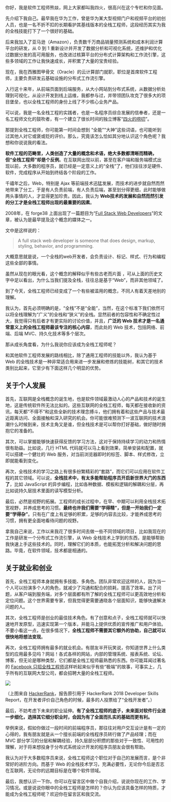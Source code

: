 你好，我是软件工程师熊燚，网上大家都叫我四火，很高兴在这个专栏和你见面。

先介绍下我自己。最早我在华为工作，曾是华为某大型视频门户和视频平台的初创人员，也是一名不折不扣的长期看护其基线版本的全栈工程师，这段经历其实为我的全栈技能打下了一个很好的基础。

后来我加入了亚马逊（Amazon），负责数千万商品销量预测系统和成本利润计算平台的研发，从 0 到 1 重新设计并开发了数据分析和可视化系统，还维护和优化过数据分发的高可用服务，也改进过核算平台的分布式计算架构和工作流引擎，这些多领域的工作让我快速成长，并积累了大量的宝贵经验。

现在，我在西雅图甲骨文（Oracle）的云计算部门就职，职位是首席软件工程师，主要负责研发云基础设施的分布式工作流引擎。

入行这十来年，从前端页面到后端服务，从大小网站到分布式系统，从数据分析处理到可视化，从设计开发到线上运维，我都参与过，并带领团队攻克了很多大的项目堡垒，也以全栈工程师的身份上线了不少核心业务产品。

可以说，我是一名全栈工程的实践者，也是一名程序员综合发展的信奉者，还是一名工程师文化的鼓吹者，有一个建立了很长时间的独立博客“[四火的唠叨](https://www.raychase.net/)”。

那提到全栈工程师，你可能第一时间会想到 “全能”“大神”这些词语，也可能听到过其他人对它或褒或贬的评价。那么，究竟该怎么恰如其分地认识这个角色呢？我想和你说说我的看法。

<!-- [[[read_end]]] -->

**软件工程的范畴里，人类创造了大量的概念和术语，绝大多数都清晰而精确，但“全栈工程师”却是个反例**。在互联网出现以前，甚至在客户端和服务端模式出现以前，大多数的程序员，就已经是一定意义上的“全栈”了，他们往往涉足硬件、软件，完成程序从开始到终结各个阶段的工作。

千禧年之后，Web，特别是 Ajax 等前端技术迅猛发展，而技术的进步就自然而然地带来了分工，于是有人负责前端，有人负责后端，甚至划分得更细，此时能够做两头事情的人，才显得更加珍贵。因此，我认为 **Web技术的发展和自然而然引发的分工才是全栈工程师出现的最重要的因素**。

2008年，在 forge38 上面出现了一篇题目为“[Full Stack Web Developers](http://web.archive.org/web/20101204221657/http://forge38.com/blog/2008/06/full-stack-web-developers/)”的文章，被认为是最早提及这个概念的媒体之一。

文中是这样说的：

> A full stack web developer is someone that does design, markup, styling, behavior, and programming.

大概意思就是说，一个全栈的web开发者，会负责设计、标记、样式、行为和编程这些全部的事情。

虽然从现在的眼光看，这个概念的解释似乎有些古老而片面 ，可从上面的历史文字中足以看出，为什么当我们提及全栈，往往总是基于“Web”，而非其他领域了。

到了今天，全栈工程师已经变成了一个有些被滥用的概念，不同人有着天差地别的理解。

我认为，首先必须明确的是，“全栈”不是“全能”，当然，在这个标准下我们依然可以将全栈理解为“广义”的全栈和“狭义”的全栈。显然前者的包容性和不确定性过大，我觉得只有后者才有更实际的讨论价值，并且，**广泛的 Web 技术才是一名通常意义上的全栈工程师最该专注的核心内容**，而此处的 Web 技术，包括网络、前端、后端 MVC、持久化技术等多个层次。

那从成长角度看，为什么我说你应该成为全栈工程师呢？

和其他软件工程师发展的路线相比，除了通用工程师的技能以外，我认为基于 Web 的全栈技术是一种非常适合用来进一步发展和修炼的技能树，和其它的技术类别比起来，它至少有下面这样几个明显的优势。

## 关于个人发展

首先，互联网是全栈概念的诞生地，也是软件领域最激动人心的产品和技术的诞生地，这是传统软件所无法比拟的。这些互联网的全栈工程师，每天都在接收新的资讯，每天都“不得不”和这些全新的技术理念搏斗，他们拥有着和这些产品与技术最近距离访问、全面接触和深入研究的机会。你可能很难预测下一波互联网的技术浪潮什么时候到来，技术主角又是谁，但全栈技术是可以帮你打好基础，做好随时拥抱它的准备的。

其次，可以掌握能够快速获得反馈的学习方法，这对于保持持续学习的动力和热情很有助益。比如说，几行 HTML 代码就可以马上看到效果，简单安装和配置，就可以搭建一个健壮的 Web 服务，对当前浏览器即时的标签、脚本、样式修改，立即就能看到变化。

再次，全栈技术的学习之路上有很多纷繁精彩的“套路”，而它们可以应用在软件工程的其它领域。可以说，**全栈技术中，有太多能帮助程序员开启新世界大门的东西了**，比如 JavaScript 的异步编程，比如各种数据、模板和逻辑的解耦和分层，再比如说持久层技术里面的读写模型分析。

最后，必然是视野的拓展。工程师的成长过程中，在早、中期可以利用全栈技术拓宽视野，并养成思考的习惯。**最终也许我们需要“学得精”，但是一开始我们一定要“学得杂”**。只有在广度上有足够的积累，足够的内容去比较，才能养成思考的习惯，拥有更全面地看待问题的视野。

拿我自己来说，工作以来我花了很多时间去做一些不同领域的项目，比如我现在的工作是研发一个分布式工作流引擎，从 Web 全栈技术上学到的东西，是能够帮助我快速上手这些技术的。同时，理解它们的本质，也能拓宽分析和解决问题的思路。毕竟，在软件领域，技术都是相通的。

## 关于就业和创业

首先，全栈工程师本身就拥有多技能、多角色。团队非常欢迎这样的人，因为当一个人可以扮演多个人的角色，就减少了沟通和配合的损耗，提高了效率。出了问题，从客户端到服务端，对多个层面都有所了解的全栈工程师可以更高效地分析和定位问题。这个世界需要专家，但我觉得更需要通晓各个层面知识，能够快速解决问题的人。

其次，全栈工程师是创业的最佳技术角色。有了创意和点子，全栈工程师就可以快速地开发原型，迅速实现第一个版本，并能马上提供优质的宣传推广和用户体验。不要小看这一点，在很多情况下，**全栈工程师不需要其它额外的协助，自己就可以很快地将想法变现**。

再次，全栈工程师拥有最多的就业机会。有朋友半开玩笑说，你知道世界上什么类型的应用最多见吗？网站！各式各样的网站，内部的管理系统、报表系统、论坛、博客，但无论是哪种类型，它们都是全栈工程师最熟悉的东西。你可能耳闻过著名的 [Facebook 只招全栈工程师](https://www.laurencegellert.com/2012/08/what-is-a-full-stack-developer/)这样听起来似乎有些“极端”的故事，可事实上，几乎所有的互联网大型公司，都会招聘大量的全栈工程师。

![](https://static001.geekbang.org/resource/image/f9/9e/f90b92c41ca6ecedc5d8af2224aa9f9e.jpeg)

（上图来自 [HackerRank](https://blog.hackerrank.com/full-stack-developer/)，报告原引用于 HackerRank 2018 Developer Skills Report，在开发者评价自己角色的时候，最多的人投票给了“全栈开发者”。）

最后，不妨考虑下未来的职业延伸。**有了全栈工程师的底子，未来面对软件行业进一步细化，选择其它细分职业时，会因为有了全面而扎实的基础而更有利。**

举例来说，假如你做过一段时间的前端程序员，那往往对用户交互设计是有一定的心得的，我有朋友就是从一个擅长前端的全栈程序员转行做了产品经理；而在 MVC 部分学习的分层和解耦经验，持久层部分积攒的那些对于一致性、可用性的理解，对于将来想投身于分布式系统设计开发的程序员朋友会很有帮助。

我认为对于大多数程序员来说，全栈工程师这个职位对于自己的发展而言，是个非常好的进阶方向。而基于 Web 的全栈技术学习，充满必要性，无论你今后是否志在互联网，无论你的远期目标是在哪个软件领域。

最后，我想认识一下你。你可以在留言区中做个自我介绍，说说你现在的工作、学习情况。或是说说你眼中的全栈工程师是怎样的？你认为应该具备怎样的特质，才能成为全栈工程师呢？欢迎你在留言区和我交流。
